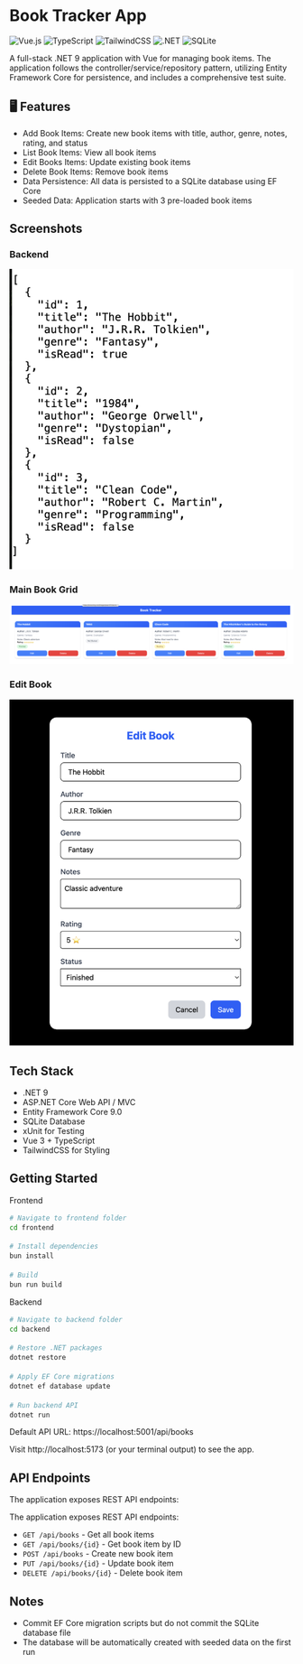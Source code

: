 # Book Tracker App

![Vue.js](https://img.shields.io/badge/Vue-3.5.18-brightgreen?logo=vue.js&logoColor=white)
![TypeScript](https://img.shields.io/badge/TypeScript-5.8.3-blue?logo=typescript&logoColor=white)
![TailwindCSS](https://img.shields.io/badge/TailwindCSS-4.1.12-blue?logo=tailwind-css&logoColor=white)
![.NET](https://img.shields.io/badge/.NET-9.0-blue?logo=dotnet&logoColor=white)
![SQLite](https://img.shields.io/badge/SQLite-3.41.2-lightgrey?logo=sqlite&logoColor=white)

A full-stack .NET 9 application with Vue for managing book items. The application follows the controller/service/repository pattern, utilizing Entity Framework Core for persistence, and includes a comprehensive test suite.

## 🖥 Features

- Add Book Items: Create new book items with title, author, genre, notes, rating, and status
- List Book Items: View all book items
- Edit Books Items: Update existing book items
- Delete Book Items: Remove book items
- Data Persistence: All data is persisted to a SQLite database using EF Core
- Seeded Data: Application starts with 3 pre-loaded book items

## Screenshots

### Backend
![Backend](screenshots/backend.png)

### Main Book Grid
![Book Grid](screenshots/main-grid.png)

### Edit Book
![Edit Book](screenshots/edit-book.png)

## Tech Stack

- .NET 9
- ASP.NET Core Web API / MVC
- Entity Framework Core 9.0
- SQLite Database
- xUnit for Testing
- Vue 3 + TypeScript
- TailwindCSS for Styling

## Getting Started

Frontend
```bash
# Navigate to frontend folder
cd frontend

# Install dependencies
bun install

# Build
bun run build
```

Backend
```bash
# Navigate to backend folder
cd backend

# Restore .NET packages
dotnet restore

# Apply EF Core migrations
dotnet ef database update

# Run backend API
dotnet run
```
Default API URL: https://localhost:5001/api/books

Visit http://localhost:5173 (or your terminal output) to see the app.

## API Endpoints

The application exposes REST API endpoints:

The application exposes REST API endpoints:

- `GET /api/books` - Get all book items
- `GET /api/books/{id}` - Get book item by ID
- `POST /api/books` - Create new book item
- `PUT /api/books/{id}` - Update book item
- `DELETE /api/books/{id}` - Delete book item

## Notes

- Commit EF Core migration scripts but do not commit the SQLite database file
- The database will be automatically created with seeded data on the first run
